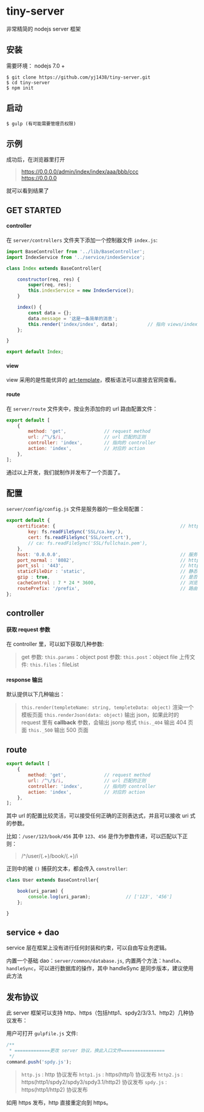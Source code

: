 # tiny-server

非常精简的 nodejs server 框架

## 安装

需要环境： nodejs 7.0 +

~~~shell
$ git clone https://github.com/yj1438/tiny-server.git
$ cd tiny-server
$ npm init
~~~

## 启动

~~~shell
$ gulp (有可能需要管理员权限)
~~~

## 示例

成功后，在浏览器里打开

> https://0.0.0.0/admin/index/index/aaa/bbb/ccc  
> https://0.0.0.0

就可以看到结果了

## GET STARTED

#### controller

在 `server/controllers` 文件夹下添加一个控制器文件 `index.js`: 

~~~javascript
import BaseController from '../lib/BaseController';
import IndexService from '../service/indexService';

class Index extends BaseController{

    constructor(req, res) {
        super(req, res);
        this.indexService = new IndexService();
    }

    index() {
        const data = {};
        data.message = '这是一条简单的消息';
        this.render('index/index', data);           // 指向 views/index/index 模板
    };

}

export default Index;
~~~

#### view

view 采用的是性能优异的 [art-template](https://github.com/aui/artTemplate)，模板语法可以直接去官网查看。

#### route

在 `server/route` 文件夹中，按业务添加你的 url 路由配置文件：

~~~javascript
export default [
    {
        method: 'get',              // request method
        url: /^\/$/i,               // url 匹配的正则
        controller: 'index',        // 指向的 controller
        action: 'index',            // 对应的 action
    },
];
~~~

通过以上开发，我们就制作并发布了一个页面了。

## 配置

`server/config/config.js` 文件是服务器的一些全局配置：

~~~javascript
export default {
    certificate: {                                              // https 的签名文件
        key: fs.readFileSync('SSL/ca.key'),
        cert: fs.readFileSync('SSL/cert.crt'),
        // ca: fs.readFileSync('SSL/fullchain.pem'),
    },
    host: '0.0.0.0',                                            // 服务器地址 默认可以为 0.0.0.0
    port_normal : '8082',                                       // http 端口
    port_ssl : '443',                                           // https 端口
    staticFileDir : 'static',                                   // 静态文件目录
    gzip : true,                                                // 是否开启 GZIP
    cacheControl : 7 * 24 * 3600,                               // 浏览器缓存时间（秒）0为不开启
    routePrefix: '/prefix',                                     // 路由的默认前缀 
};
~~~

## controller

#### 获取 request 参数

在 controller 里，可以如下获取几种参数:

> get 参数: `this.params`：object
> post 参数: `this.post`：object
> file 上传文件: `this.files`：fileList

#### response 输出

默认提供以下几种输出：

> `this.render(templeteName: string, templeteData: object)` 渲染一个模板页面
> `this.renderJson(data: object)` 输出 json，如果此时的 request 里有 **callback** 参数，会输出 jsonp 格式
> `this._404` 输出 404 页面
> `this._500` 输出 500 页面

## route

~~~javascript
export default [
    {
        method: 'get',              // request method
        url: /^\/$/i,               // url 匹配的正则
        controller: 'index',        // 指向的 controller
        action: 'index',            // 对应的 action
    },
];
~~~

其中 url 的配置比较灵活，可以接受任何正确的正则表达式，并且可以接收 uri 式的参数。

比如：`/user/123/book/456` 其中 `123`、`456` 是作为参数传递，可以匹配以下正则：

> /^\/user\/(.+)\/book\/(.+)/i

正则中的被 `()` 捕获的文本，都会传入 `constroller`: 

~~~javascript
class User extends BaseController{

    book(uri_param) {
        console.log(uri_param);             // ['123', '456']
    };

}
~~~

## service + dao

service 层在框架上没有进行任何封装和约束，可以自由写业务逻辑。

内置一个基础 dao：`server/common/database.js`, 内置两个方法：`handle`、`handleSync`，可以进行数据库的操作，其中 handleSync 是同步版本，建议使用此方法

## 发布协议

此 server 框架可以支持 http、https（包括http1、spdy2/3/3.1、http2）几种协议发布：

用户可打开 `gulpfile.js` 文件: 

~~~javascript
/**
 * =============更改 server 协议，换此入口文件================
 */
command.push('spdy.js');
~~~

> `http.js`     : http 协议发布
> `http1.js`    : https(http1) 协议发布
> `http2.js`    : https(http1/spdy2/spdy3/spdy3.1/http2) 协议发布
> `spdy.js`     : https(http1/http2) 协议发布

如用 https 发布，http 直接重定向到 https。

